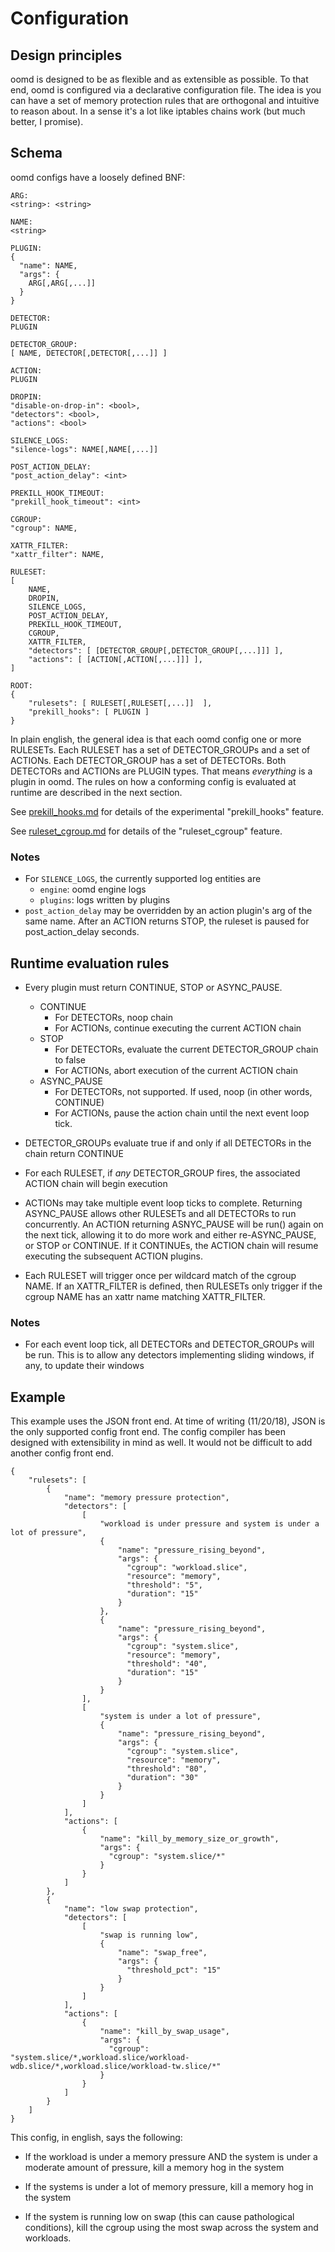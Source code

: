 # Configuration

## Design principles

oomd is designed to be as flexible and as extensible as possible. To that end,
oomd is configured via a declarative configuration file. The idea is you can
have a set of memory protection rules that are orthogonal and intuitive to
reason about. In a sense it's a lot like iptables chains work (but much better,
I promise).

## Schema

oomd configs have a loosely defined BNF:

    ARG:
    <string>: <string>

    NAME:
    <string>

    PLUGIN:
    {
      "name": NAME,
      "args": {
        ARG[,ARG[,...]]
      }
    }

    DETECTOR:
    PLUGIN

    DETECTOR_GROUP:
    [ NAME, DETECTOR[,DETECTOR[,...]] ]

    ACTION:
    PLUGIN

    DROPIN:
    "disable-on-drop-in": <bool>,
    "detectors": <bool>,
    "actions": <bool>

    SILENCE_LOGS:
    "silence-logs": NAME[,NAME[,...]]

    POST_ACTION_DELAY:
    "post_action_delay": <int>

    PREKILL_HOOK_TIMEOUT:
    "prekill_hook_timeout": <int>

    CGROUP:
    "cgroup": NAME,

    XATTR_FILTER:
    "xattr_filter": NAME,

    RULESET:
    [
        NAME,
        DROPIN,
        SILENCE_LOGS,
        POST_ACTION_DELAY,
        PREKILL_HOOK_TIMEOUT,
        CGROUP,
        XATTR_FILTER,
        "detectors": [ [DETECTOR_GROUP[,DETECTOR_GROUP[,...]]] ],
        "actions": [ [ACTION[,ACTION[,...]]] ],
    ]

    ROOT:
    {
        "rulesets": [ RULESET[,RULESET[,...]]  ],
        "prekill_hooks": [ PLUGIN ]
    }

In plain english, the general idea is that each oomd config one or more
RULESETs. Each RULESET has a set of DETECTOR_GROUPs and a set of ACTIONs. Each
DETECTOR_GROUP has a set of DETECTORs. Both DETECTORs and ACTIONs are PLUGIN
types. That means _everything_ is a plugin in oomd. The rules on how a
conforming config is evaluated at runtime are described in the next section.

See [prekill_hooks.md](prekill_hooks.md) for details of the experimental
"prekill_hooks" feature.

See [ruleset_cgroup.md](ruleset_cgroup.md) for details of the "ruleset_cgroup"
feature.

### Notes

- For `SILENCE_LOGS`, the currently supported log entities are
  - `engine`: oomd engine logs
  - `plugins`: logs written by plugins
- `post_action_delay` may be overridden by an action plugin's arg of the same
  name. After an ACTION returns STOP, the ruleset is paused for
  post_action_delay seconds.

## Runtime evaluation rules

- Every plugin must return CONTINUE, STOP or ASYNC_PAUSE.

  - CONTINUE
    - For DETECTORs, noop chain
    - For ACTIONs, continue executing the current ACTION chain
  - STOP
    - For DETECTORs, evaluate the current DETECTOR_GROUP chain to false
    - For ACTIONs, abort execution of the current ACTION chain
  - ASYNC_PAUSE
    - For DETECTORs, not supported. If used, noop (in other words, CONTINUE)
    - For ACTIONs, pause the action chain until the next event loop tick.

- DETECTOR_GROUPs evaluate true if and only if all DETECTORs in the chain return
  CONTINUE

- For each RULESET, if _any_ DETECTOR_GROUP fires, the associated ACTION chain
  will begin execution

- ACTIONs may take multiple event loop ticks to complete. Returning ASYNC_PAUSE
  allows other RULESETs and all DETECTORs to run concurrently. An ACTION
  returning ASNYC_PAUSE will be run() again on the next tick, allowing it to do
  more work and either re-ASYNC_PAUSE, or STOP or CONTINUE. If it CONTINUEs, the
  ACTION chain will resume executing the subsequent ACTION plugins.

- Each RULESET will trigger once per wildcard match of the cgroup NAME. If an
  XATTR_FILTER is defined, then RULESETs only trigger if the cgroup NAME has an
  xattr name matching XATTR_FILTER.

### Notes

- For each event loop tick, all DETECTORs and DETECTOR_GROUPs will be run. This
  is to allow any detectors implementing sliding windows, if any, to update
  their windows

## Example

This example uses the JSON front end. At time of writing (11/20/18), JSON is the
only supported config front end. The config compiler has been designed with
extensibility in mind as well. It would not be difficult to add another config
front end.

    {
        "rulesets": [
            {
                "name": "memory pressure protection",
                "detectors": [
                    [
                        "workload is under pressure and system is under a lot of pressure",
                        {
                            "name": "pressure_rising_beyond",
                            "args": {
                              "cgroup": "workload.slice",
                              "resource": "memory",
                              "threshold": "5",
                              "duration": "15"
                            }
                        },
                        {
                            "name": "pressure_rising_beyond",
                            "args": {
                              "cgroup": "system.slice",
                              "resource": "memory",
                              "threshold": "40",
                              "duration": "15"
                            }
                        }
                    ],
                    [
                        "system is under a lot of pressure",
                        {
                            "name": "pressure_rising_beyond",
                            "args": {
                              "cgroup": "system.slice",
                              "resource": "memory",
                              "threshold": "80",
                              "duration": "30"
                            }
                        }
                    ]
                ],
                "actions": [
                    {
                        "name": "kill_by_memory_size_or_growth",
                        "args": {
                          "cgroup": "system.slice/*"
                        }
                    }
                ]
            },
            {
                "name": "low swap protection",
                "detectors": [
                    [
                        "swap is running low",
                        {
                            "name": "swap_free",
                            "args": {
                              "threshold_pct": "15"
                            }
                        }
                    ]
                ],
                "actions": [
                    {
                        "name": "kill_by_swap_usage",
                        "args": {
                          "cgroup": "system.slice/*,workload.slice/workload-wdb.slice/*,workload.slice/workload-tw.slice/*"
                        }
                    }
                ]
            }
        ]
    }

This config, in english, says the following:

- If the workload is under a memory pressure AND the system is under a moderate
  amount of pressure, kill a memory hog in the system

- If the systems is under a lot of memory pressure, kill a memory hog in the
  system

- If the system is running low on swap (this can cause pathological conditions),
  kill the cgroup using the most swap across the system and workloads.
